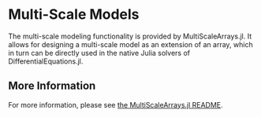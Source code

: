 # Multi-Scale Models

The multi-scale modeling functionality is provided by MultiScaleArrays.jl. It
allows for designing a multi-scale model as an extension of an array, which in
turn can be directly used in the native Julia solvers of DifferentialEquations.jl.

## More Information

For more information, please see [the MultiScaleArrays.jl README](https://github.com/SciML/MultiScaleArrays.jl).

